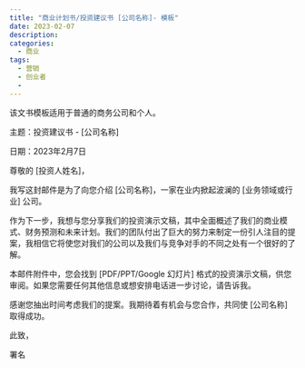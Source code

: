 ```yaml
---
title: "商业计划书/投资建议书 [公司名称]- 模板"
date: 2023-02-07
description: 
categories:
  - 商业
tags:
  - 营销
  - 创业者
  - 
---
```



该文书模板适用于普通的商务公司和个人。


主题：投资建议书 - [公司名称]

日期：2023年2月7日

尊敬的 [投资人姓名]，

我写这封邮件是为了向您介绍 [公司名称]，一家在业内掀起波澜的 [业务领域或行业] 公司。

作为下一步，我想与您分享我们的投资演示文稿，其中全面概述了我们的商业模式、财务预测和未来计划。我们的团队付出了巨大的努力来制定一份引人注目的提案，我相信它将使您对我们的公司以及我们与竞争对手的不同之处有一个很好的了解。

本邮件附件中，您会找到 [PDF/PPT/Google 幻灯片] 格式的投资演示文稿，供您审阅。如果您需要任何其他信息或想安排电话进一步讨论，请告诉我。

感谢您抽出时间考虑我们的提案。我期待着有机会与您合作，共同使 [公司名称] 取得成功。

此致，

署名
